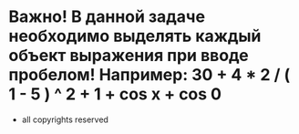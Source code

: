 # Важно! В данной задаче необходимо выделять каждый объект выражения при вводе пробелом! Например: 30 + 4 * 2 / ( 1 - 5 ) ^ 2 + 1 + cos x + cos 0
* all copyrights reserved
